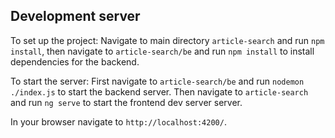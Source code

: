 ## Development server

To set up the project: 
Navigate to main directory `article-search` and run `npm install`, then navigate to `article-search/be` and run `npm install` to install dependencies for the backend.

To start the server:
First navigate to `article-search/be` and run `nodemon ./index.js` to start the backend server.
Then navigate to `article-search` and run `ng serve` to start the frontend dev server server.

In your browser navigate to `http://localhost:4200/`.
